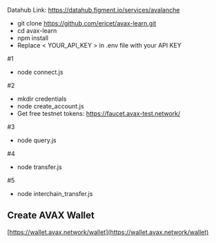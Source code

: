 Datahub Link: https://datahub.figment.io/services/avalanche

* git clone https://github.com/ericet/avax-learn.git
* cd avax-learn
* npm install
* Replace < YOUR_API_KEY > in .env file with your API KEY

#1
* node connect.js

#2
* mkdir credentials
* node create_account.js
* Get free testnet tokens: https://faucet.avax-test.network/ 

#3
* node query.js

#4
* node transfer.js

#5
* node interchain_transfer.js

## Create AVAX Wallet
[https://wallet.avax.network/wallet](https://wallet.avax.network/wallet)
